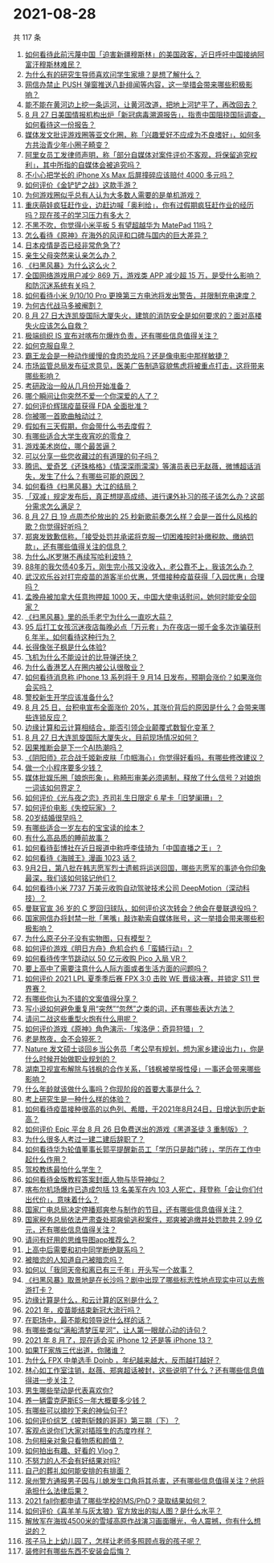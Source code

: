 # 2021-08-28

共 117 条

<!-- BEGIN -->
<!-- 最后更新时间 Sat Aug 28 2021 17:01:39 GMT+0800 (China Standard Time) -->

1. [如何看待此前污蔑中国「迫害新疆穆斯林」的美国政客，近日呼吁中国接纳阿富汗穆斯林难民？](https://www.zhihu.com/question/482906017)
1. [为什么有的研究生导师喜欢问学生家境？是想了解什么？](https://www.zhihu.com/question/36084471)
1. [网信办禁止 PUSH
   弹窗推送八卦绯闻等内容，这一举措会带来哪些积极影响？](https://www.zhihu.com/question/482931668)
1. [能不能在黄河边上挖一条运河，让黄河改道，把地上河铲平了，再改回去？](https://www.zhihu.com/question/476803673)
1. [8 月 27
   日美国情报机构出炉「新冠病毒溯源报告」，指责中国阻挠国际调查，如何看待这一份报告？](https://www.zhihu.com/question/483075378)
1. [媒体发文批评游戏圈等亚文化圈，称「兴趣爱好不应成为不良嗜好」，如何多方共治青少年小圈子畸变？](https://www.zhihu.com/question/483030667)
1. [阿里女员工发律师声明，称「部分自媒体对案件评价不客观，将保留追究权利」，其中所指的自媒体会被追究吗？](https://www.zhihu.com/question/482883618)
1. [不小心把学长的 iPhone Xs Max 后屏撞碎应该赔付 4000
   多元吗？](https://www.zhihu.com/question/357054793)
1. [如何评价《金铲铲之战》这款手游？](https://www.zhihu.com/question/482549204)
1. [为何游戏圈似乎总有人认为大多数人需要的是单机游戏？](https://www.zhihu.com/question/481688844)
1. [重庆萌娃疯狂赶作业，边赶边喊「奥利给」，你有过假期疯狂赶作业的经历吗？现在孩子的学习压力有多大？](https://www.zhihu.com/question/482816846)
1. [不黑不吹，你觉得小米平板 5 有望超越华为 MatePad
   11吗？](https://www.zhihu.com/question/473312731)
1. [怎么看待《原神》在海外的风评和口碑与国内的巨大差异？](https://www.zhihu.com/question/423581174)
1. [日本疫情是否已经非常危急了?](https://www.zhihu.com/question/479699303)
1. [亲生父母突然来认亲怎么办？](https://www.zhihu.com/question/482544388)
1. [《扫黑风暴》为什么这么火？](https://www.zhihu.com/question/482205416)
1. [全国网络游戏用户减少 869 万，游戏类 APP 减少超 15
   万，是受什么影响？和防沉迷系统有关吗？](https://www.zhihu.com/question/483031734)
1. [如何看待小米 9/10/10 Pro
   更换第三方电池将发出警告，并限制充电速度？](https://www.zhihu.com/question/482796869)
1. [为何古代战马多被阉割？](https://www.zhihu.com/question/65970247)
1. [8 月 27
   日大连凯旋国际大厦失火，建筑的消防安全是如何要求的？面对高楼失火应该怎么自救？](https://www.zhihu.com/question/482944306)
1. [极端组织 IS 宣布对喀布尔爆炸负责，还有哪些信息值得关注？](https://www.zhihu.com/question/482846487)
1. [如何克服自卑？](https://www.zhihu.com/question/20694013)
1. [霸王龙会是一种动作缓慢的食肉恐龙吗？还是像电影中那样敏捷？](https://www.zhihu.com/question/478793087)
1. [市场监管总局发布征求意见，医美广告制造容貌焦虑将被重点打击，这将带来哪些影响？](https://www.zhihu.com/question/482932892)
1. [考研政治一般从几月份开始准备？](https://www.zhihu.com/question/378053241)
1. [哪个瞬间让你突然不爱一个你深爱的人了？](https://www.zhihu.com/question/312570374)
1. [如何评价辉瑞疫苗获得 FDA 全面批准？](https://www.zhihu.com/question/481995511)
1. [你被哪一首歌曲触动过？](https://www.zhihu.com/question/482389826)
1. [假如有三天假期，你会带什么书去度假？](https://www.zhihu.com/question/476542191)
1. [有哪些适合大学生夜宵吃的零食？](https://www.zhihu.com/question/30701278)
1. [游戏美术岗位，哪个最苦逼？](https://www.zhihu.com/question/356482357)
1. [可以分享一些您收藏过的有道理的句子吗？](https://www.zhihu.com/question/475161032)
1. [腾讯、爱奇艺《还珠格格》《情深深雨濛濛》等演员表已无赵薇，微博超话消失，发生了什么？有哪些可能的原因？](https://www.zhihu.com/question/482736545)
1. [如何看待《扫黑风暴》大江的结局？](https://www.zhihu.com/question/481415203)
1. [「双减」规定发布后，真正想提高成绩、进行课外补习的孩子该怎么办？这部分需求怎么满足？](https://www.zhihu.com/question/474700861)
1. [8 月 27 日 19 点周杰伦放出的 25
   秒新歌前奏怎么样？会是一首什么风格的歌？你觉得好听吗？](https://www.zhihu.com/question/482950167)
1. [郑爽发致歉信称，「接受处罚并承诺将克服一切困难按时补缴税款、缴纳罚款」，还有哪些值得关注的信息？](https://www.zhihu.com/question/482928682)
1. [为什么JK罗琳不再续写哈利波特？](https://www.zhihu.com/question/311933906)
1. [88年的我欠债40多万，刚生完小孩又没收入，老公靠不上，我该怎么办？](https://www.zhihu.com/question/461493299)
1. [武汉欢乐谷对打完疫苗的游客半价优惠，凭借接种疫苗获得「入园优惠」合理吗？](https://www.zhihu.com/question/482628440)
1. [孟晚舟被加拿大任意拘押超 1000
   天，中国大使电话慰问，她何时能安全回家？](https://www.zhihu.com/question/482692390)
1. [《扫黑风暴》里的杀手老宁为什么一直吃大蒜？](https://www.zhihu.com/question/481993991)
1. [95 后打工女孩沉迷夜店每晚必点「万元套」为在夜店一掷千金多次诈骗获刑 6
   年半，如何看待这种行为？](https://www.zhihu.com/question/480447722)
1. [长得像张子枫是什么体验?](https://www.zhihu.com/question/359788244)
1. [飞机为什么不能设计的比导弹还快？](https://www.zhihu.com/question/476376732)
1. [为什么香港艺人在圈内被公认很敬业？](https://www.zhihu.com/question/482641164)
1. [如何看待消息称 iPhone 13 系列将于 9 月14
   日发布，预期会涨价？如果涨你会买吗？](https://www.zhihu.com/question/482702668)
1. [警校新生开学应该准备什么?](https://www.zhihu.com/question/474708637)
1. [8 月 25 日，台积电宣布全面涨价
   20%，其涨价背后的原因是什么？会带来哪些连锁反应？](https://www.zhihu.com/question/482405863)
1. [边缘计算和云计算相结合，能否引领企业颠覆式数智化变革？](https://www.zhihu.com/question/481916439)
1. [8 月 27 日大连凯旋国际大厦失火，目前现场情况如何？](https://www.zhihu.com/question/482940869)
1. [因果推断会是下一个AI热潮吗？](https://www.zhihu.com/question/479067450)
1. [《阴阳师》花合战千姬新皮肤「巾帼海心」你觉得好看吗，有哪些修改建议？](https://www.zhihu.com/question/483005221)
1. [做一个小程序要多少钱？](https://www.zhihu.com/question/379130228)
1. [媒体批娱乐圈「娘炮形象」，称畸形审美必须遏制，释放了什么信号？对娘炮一词该如何界定？](https://www.zhihu.com/question/482856808)
1. [如何评价《光与夜之恋》齐司礼生日限定 6 星卡「旧梦阑珊」？](https://www.zhihu.com/question/483047862)
1. [如何评价电影《失控玩家》？](https://www.zhihu.com/question/425410017)
1. [20岁结婚很早吗？](https://www.zhihu.com/question/481603004)
1. [有哪些适合一岁左右的宝宝读的绘本？](https://www.zhihu.com/question/331410997)
1. [有什么高品质的睡前故事？](https://www.zhihu.com/question/22440299)
1. [如何看待彭博社在近日报道中称呼李佳琦为「中国直播之王」？](https://www.zhihu.com/question/482172171)
1. [如何看待《海贼王》漫画 1023 话？](https://www.zhihu.com/question/482788069)
1. [9月2日，第八批在韩志愿军烈士遗骸将运送回国，哪些志愿军的事迹令你印象最深，我们该如何铭记他们？](https://www.zhihu.com/question/482921104)
1. [如何看待小米 7737 万美元收购自动驾驶技术公司
   DeepMotion（深动科技）？](https://www.zhihu.com/question/482442685)
1. [曼联官宣 36 岁的 C
   罗回归球队，如何评价这次转会？他会在曼联退役吗？](https://www.zhihu.com/question/482991121)
1. [国家网信办将封禁一批「黑嘴」敲诈勒索自媒体账号，这一举措会带来哪些积极影响？](https://www.zhihu.com/question/482931007)
1. [为什么原子分子没有实物图，只有模型？](https://www.zhihu.com/question/57480821)
1. [如何评价游戏《明日方舟》危机合约 6「蛮鳞行动」？](https://www.zhihu.com/question/482688496)
1. [如何看待传字节跳动以 50 亿元收购 Pico 入局 VR？](https://www.zhihu.com/question/482652294)
1. [要上高中了需要注意什么人际方面或者生活方面的问题吗？](https://www.zhihu.com/question/483024015)
1. [如何评价 2021 LPL 夏季季后赛 FPX 3:0 击败 WE 晋级决赛，并锁定 S11
   世界赛？](https://www.zhihu.com/question/482911674)
1. [有哪些你认为不错的文案值得分享？](https://www.zhihu.com/question/473888089)
1. [写小说如何避免重复用“突然”“忽然”之类的词，还有哪些表达方法？](https://www.zhihu.com/question/482245344)
1. [请问二战这些重型火炮有什么用呢？](https://www.zhihu.com/question/481013848)
1. [如何评价游戏《原神》角色演示-「埃洛伊：奇异狩猎」？](https://www.zhihu.com/question/482849524)
1. [老是熬夜，会不会猝死？](https://www.zhihu.com/question/482385790)
1. [Nature
   发文硕士谈回乡当公务员「考公早有规划，想为家乡建设出力」，你是什么时候开始做职业规划的？](https://www.zhihu.com/question/482388825)
1. [湖南卫视宣布解除与钱枫的合作关系，「钱枫被举报性侵」一事还会带来哪些影响？](https://www.zhihu.com/question/482863334)
1. [什么年龄就该做什么事吗？你现阶段的首要大事是什么？](https://www.zhihu.com/question/481853965)
1. [考上研究生是一种什么样的体验？](https://www.zhihu.com/question/482815233)
1. [如何看待疫苗接种很高的以色列、希腊，于2021年8月24日，日增达到历史新高？](https://www.zhihu.com/question/482497684)
1. [如何评价 Epic 平台 8 月 26 日免费送出的游戏《黑道圣徒 3
   重制版》？](https://www.zhihu.com/question/482671149)
1. [为什么很多人考过一建二建后辞职了？](https://www.zhihu.com/question/423988927)
1. [如何看待华为轮值董事长郭平提醒新员工「学历只是敲门砖」，学历在工作中起什么作用？](https://www.zhihu.com/question/480600584)
1. [驾校教练最怕什么学生？](https://www.zhihu.com/question/453063198)
1. [如何看待金版教程答案封面人物与毕导神似？](https://www.zhihu.com/question/481701367)
1. [喀布尔机场爆炸已造成包括 13 名美军在内 103
   人死亡，拜登称「会让你们付出代价」，意味着什么？](https://www.zhihu.com/question/482892549)
1. [国家广电总局决定停播郑爽参与制作的节目，还有哪些信息值得关注？](https://www.zhihu.com/question/482824110)
1. [国家税务总局依法严肃查处郑爽偷逃税案件，郑爽被追缴并处罚款共 2.99
   亿元，还有哪些信息值得关注？](https://www.zhihu.com/question/482812990)
1. [请问有好用的思维导图app推荐么？](https://www.zhihu.com/question/324889517)
1. [上高中后需要和初中同学断绝联系吗？](https://www.zhihu.com/question/482604547)
1. [被暗恋的人知道自己被暗恋吗？](https://www.zhihu.com/question/434616658)
1. [如何以「我同天帝和离已有三千年」开头写一个故事？](https://www.zhihu.com/question/474685510)
1. [《扫黑风暴》取景地是在长沙吗？剧中出现了哪些标志性地点现实中可以去旅游打卡？](https://www.zhihu.com/question/480160564)
1. [边缘计算是什么，和云计算的区别是什么？](https://www.zhihu.com/question/62869157)
1. [2021 年，疫苗能结束新冠大流行吗？](https://www.zhihu.com/question/436868073)
1. [在职场中，最不能和领导说什么样的话？](https://www.zhihu.com/question/381018631)
1. [有哪些类似“满船清梦压星河”，让人第一眼就心动的诗句？](https://www.zhihu.com/question/298792087)
1. [2021 年 8 月了，现在适合买 iPhone 12 还是等 iPhone
   13？](https://www.zhihu.com/question/482333201)
1. [如果TF家族三代出道，你赌谁？](https://www.zhihu.com/question/480466621)
1. [为什么 FPX 中单选手 Doinb
   ，年纪越来越大，反而越打越好？](https://www.zhihu.com/question/481532834)
1. [林心如工作室注销，赵薇、郑爽超话被封，这些说明了什么？还有哪些信息值得进一步关注？](https://www.zhihu.com/question/482794748)
1. [男生哪些举动是代表喜欢你?](https://www.zhihu.com/question/307189919)
1. [养一辆雷克萨斯ES一年大概要多少钱？](https://www.zhihu.com/question/480931334)
1. [有哪些可以摘抄下来的神仙句子?](https://www.zhihu.com/question/349506586)
1. [如何评价综艺《披荆斩棘的哥哥》第三期（下）？](https://www.zhihu.com/question/482841572)
1. [客观点说你们大家对插班生的态度咋样？](https://www.zhihu.com/question/407238820)
1. [为何相亲对象只看物质和颜值？](https://www.zhihu.com/question/473109867)
1. [如何拍出有趣、好看的 Vlog？](https://www.zhihu.com/question/264869718)
1. [不努力的人不会有好结果对吗?](https://www.zhihu.com/question/481811391)
1. [自己的葬礼如何能安排的有排面？](https://www.zhihu.com/question/482377652)
1. [泉州警方通报男子因与儿媳发生口角将其杀害，还有哪些信息值得关注？他将承担什么法律后果？](https://www.zhihu.com/question/482695708)
1. [2021 fall你都申请了哪些学校的MS/PhD？录取结果如何？](https://www.zhihu.com/question/357928233)
1. [如何评价《喜羊羊与灰太狼》官方放出的拟人图？是什么水平？](https://www.zhihu.com/question/482367510)
1. [解放军在海拔4500米的雪域高原作战演习画面曝光，令人震撼，你有什么想说的？](https://www.zhihu.com/question/482620344)
1. [孩子马上上幼儿园了，怎样让老师多照顾点我的孩子呢？](https://www.zhihu.com/question/481089129)
1. [装修时有哪些东西不安装会后悔？](https://www.zhihu.com/question/481876207)

<!-- END -->
